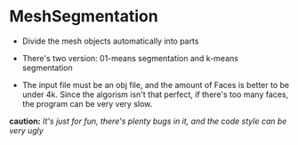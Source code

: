 # MeshSegmentation
- Divide the mesh objects automatically into parts

- There's two version: 01-means segmentation and k-means segmentation

- The input file must be an obj file, and the amount of Faces is better to be under 4k. Since the algorism isn't that perfect, if there's too many faces, the program can be very very slow.

**caution:** *It's just for fun, there's plenty bugs in it, and the code style can be very ugly*